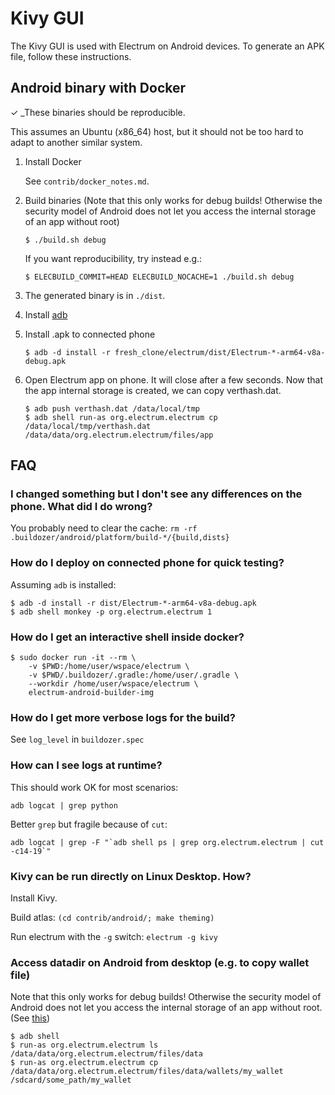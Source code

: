 # Kivy GUI

The Kivy GUI is used with Electrum on Android devices.
To generate an APK file, follow these instructions.

## Android binary with Docker

✓ _These binaries should be reproducible.

This assumes an Ubuntu (x86_64) host, but it should not be too hard to adapt to another
similar system.

1. Install Docker

    See `contrib/docker_notes.md`.

2. Build binaries (Note that this only works for debug builds! Otherwise the security model of Android does not let you access the internal storage of an app without root)

    ```
    $ ./build.sh debug
    ```
   If you want reproducibility, try instead e.g.:
    ```
    $ ELECBUILD_COMMIT=HEAD ELECBUILD_NOCACHE=1 ./build.sh debug
    ```

3. The generated binary is in `./dist`.


4. Install [adb](https://developer.android.com/studio/command-line/adb)


5. Install .apk to connected phone

   ```
   $ adb -d install -r fresh_clone/electrum/dist/Electrum-*-arm64-v8a-debug.apk
   ```

6. Open Electrum app on phone.  It will close after a few seconds.  Now that the app internal storage is created, we can copy verthash.dat.

   ```
   $ adb push verthash.dat /data/local/tmp
   $ adb shell run-as org.electrum.electrum cp /data/local/tmp/verthash.dat /data/data/org.electrum.electrum/files/app
   ```

## FAQ

### I changed something but I don't see any differences on the phone. What did I do wrong?
You probably need to clear the cache: `rm -rf .buildozer/android/platform/build-*/{build,dists}`


### How do I deploy on connected phone for quick testing?
Assuming `adb` is installed:
```
$ adb -d install -r dist/Electrum-*-arm64-v8a-debug.apk
$ adb shell monkey -p org.electrum.electrum 1
```


### How do I get an interactive shell inside docker?
```
$ sudo docker run -it --rm \
    -v $PWD:/home/user/wspace/electrum \
    -v $PWD/.buildozer/.gradle:/home/user/.gradle \
    --workdir /home/user/wspace/electrum \
    electrum-android-builder-img
```


### How do I get more verbose logs for the build?
See `log_level` in `buildozer.spec`


### How can I see logs at runtime?
This should work OK for most scenarios:
```
adb logcat | grep python
```
Better `grep` but fragile because of `cut`:
```
adb logcat | grep -F "`adb shell ps | grep org.electrum.electrum | cut -c14-19`"
```


### Kivy can be run directly on Linux Desktop. How?
Install Kivy.

Build atlas: `(cd contrib/android/; make theming)`

Run electrum with the `-g` switch: `electrum -g kivy`


### Access datadir on Android from desktop (e.g. to copy wallet file)
Note that this only works for debug builds! Otherwise the security model
of Android does not let you access the internal storage of an app without root.
(See [this](https://stackoverflow.com/q/9017073))
```
$ adb shell
$ run-as org.electrum.electrum ls /data/data/org.electrum.electrum/files/data
$ run-as org.electrum.electrum cp /data/data/org.electrum.electrum/files/data/wallets/my_wallet /sdcard/some_path/my_wallet
```

